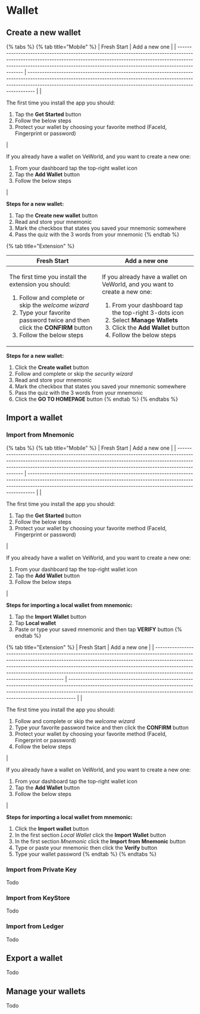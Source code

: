 # Wallet

## Create a new wallet

{% tabs %}
{% tab title="Mobile" %}
| Fresh Start                                                                                                                                                                                                                                             | Add a new one                                                                                                                                                                                                                                 |
| ------------------------------------------------------------------------------------------------------------------------------------------------------------------------------------------------------------------------------------------------------- | --------------------------------------------------------------------------------------------------------------------------------------------------------------------------------------------------------------------------------------------- |
| <p></p><p>The first time you install the app you should:</p><ol><li>Tap the <strong>Get Started</strong> button</li><li>Follow the below steps</li><li>Protect your wallet by choosing your favorite method (FaceId, Fingerprint or password)</li></ol> | <p></p><p>If you already have a wallet on VeWorld, and you want to create a new one:</p><ol><li>From your dashboard tap the top-right wallet icon</li><li>Tap the <strong>Add Wallet</strong> button</li><li>Follow the below steps</li></ol> |

**Steps for a new wallet:**

1. Tap the **Create new wallet** button
2. Read and store your mnemonic
3. Mark the checkbox that states you saved your mnemonic somewhere
4. Pass the quiz with the 3 words from your mnemonic
{% endtab %}

{% tab title="Extension" %}


| Fresh Start                                                                                                                                                                                                                                                             | Add a new one                                                                                                                                                                                                                                                                                  |
| ----------------------------------------------------------------------------------------------------------------------------------------------------------------------------------------------------------------------------------------------------------------------- | ---------------------------------------------------------------------------------------------------------------------------------------------------------------------------------------------------------------------------------------------------------------------------------------------- |
| <p></p><p>The first time you install the extension you should:</p><ol><li>Follow and complete or skip the <em>welcome wizard</em></li><li>Type your favorite password twice and then click the <strong>CONFIRM</strong> button</li><li>Follow the below steps</li></ol> | <p></p><p>If you already have a wallet on VeWorld, and you want to create a new one:</p><ol><li>From your dashboard tap the top-right 3-dots icon</li><li>Select <strong>Manage Wallets</strong></li><li>Click the <strong>Add Wallet</strong> button</li><li>Follow the below steps</li></ol> |

**Steps for a new wallet:**

1. Click the **Create wallet** button
2. Follow and complete or skip the _security wizard_
3. Read and store your mnemonic
4. Mark the checkbox that states you saved your mnemonic somewhere
5. Pass the quiz with the 3 words from your mnemonic
6. Click the **GO TO HOMEPAGE** button
{% endtab %}
{% endtabs %}

## Import a wallet

### Import from Mnemonic

{% tabs %}
{% tab title="Mobile" %}
| Fresh Start                                                                                                                                                                                                                                             | Add a new one                                                                                                                                                                                                                                 |
| ------------------------------------------------------------------------------------------------------------------------------------------------------------------------------------------------------------------------------------------------------- | --------------------------------------------------------------------------------------------------------------------------------------------------------------------------------------------------------------------------------------------- |
| <p></p><p>The first time you install the app you should:</p><ol><li>Tap the <strong>Get Started</strong> button</li><li>Follow the below steps</li><li>Protect your wallet by choosing your favorite method (FaceId, Fingerprint or password)</li></ol> | <p></p><p>If you already have a wallet on VeWorld, and you want to create a new one:</p><ol><li>From your dashboard tap the top-right wallet icon</li><li>Tap the <strong>Add Wallet</strong> button</li><li>Follow the below steps</li></ol> |

**Steps for importing a local wallet from mnemonic:**

1. Tap the **Import Wallet** button
2. Tap **Local wallet**
3. Paste or type your saved mnemonic and then tap **VERIFY** button
{% endtab %}

{% tab title="Extension" %}
| Fresh Start                                                                                                                                                                                                                                                                                                                                                      | Add a new one                                                                                                                                                                                                                                 |
| ---------------------------------------------------------------------------------------------------------------------------------------------------------------------------------------------------------------------------------------------------------------------------------------------------------------------------------------------------------------- | --------------------------------------------------------------------------------------------------------------------------------------------------------------------------------------------------------------------------------------------- |
| <p></p><p>The first time you install the app you should:</p><ol><li>Follow and complete or skip the <em>welcome wizard</em></li><li>Type your favorite password twice and then click the <strong>CONFIRM</strong> button</li><li>Protect your wallet by choosing your favorite method (FaceId, Fingerprint or password)</li><li>Follow the below steps</li></ol> | <p></p><p>If you already have a wallet on VeWorld, and you want to create a new one:</p><ol><li>From your dashboard tap the top-right wallet icon</li><li>Tap the <strong>Add Wallet</strong> button</li><li>Follow the below steps</li></ol> |

**Steps for importing a local wallet from mnemonic:**

1. Click the **Import wallet** button
2. In the first section _Local Wallet_ click the **Import Wallet** button
3. In the first section _Mnemonic_ click the **Import from Mnemonic** button
4. Type or paste your mnemonic then click the **Verify** button
5. Type your wallet password
{% endtab %}
{% endtabs %}

### Import from Private Key

Todo

### Import from KeyStore

Todo

### Import from Ledger

Todo

## Export a wallet

Todo

## Manage your wallets

Todo